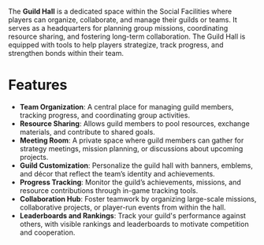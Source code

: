 The **Guild Hall** is a dedicated space within the Social Facilities where players can organize, collaborate, and manage their guilds or teams. It serves as a headquarters for planning group missions, coordinating resource sharing, and fostering long-term collaboration. The Guild Hall is equipped with tools to help players strategize, track progress, and strengthen bonds within their team.

# Features

- **Team Organization**: A central place for managing guild members, tracking progress, and coordinating group activities.
- **Resource Sharing**: Allows guild members to pool resources, exchange materials, and contribute to shared goals.
- **Meeting Room**: A private space where guild members can gather for strategy meetings, mission planning, or discussions about upcoming projects.
- **Guild Customization**: Personalize the guild hall with banners, emblems, and décor that reflect the team’s identity and achievements.
- **Progress Tracking**: Monitor the guild’s achievements, missions, and resource contributions through in-game tracking tools.
- **Collaboration Hub**: Foster teamwork by organizing large-scale missions, collaborative projects, or player-run events from within the hall.
- **Leaderboards and Rankings**: Track your guild's performance against others, with visible rankings and leaderboards to motivate competition and cooperation.